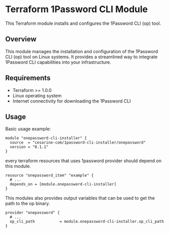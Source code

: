 # Terraform 1Password CLI Module

This Terraform module installs and configures the 1Password CLI (op) tool.

## Overview

This module manages the installation and configuration of the 1Password CLI (op) tool on Linux systems. It provides a streamlined way to integrate 1Password CLI capabilities into your infrastructure.

## Requirements

- Terraform >= 1.0.0
- Linux operating system
- Internet connectivity for downloading the 1Password CLI

## Usage

Basic usage example:

```hcl
module "onepassword-cli-installer" {
  source  = "cesarine-com/1password-cli-installer/onepassword"
  version = "0.1.1"
}
```

every terraform resources that uses 1password provider should depend on this module.

```hcl
resource "onepassword_item" "example" {
  # ...
  depends_on = [module.onepassword-cli-installer]
}
```

This modules also provides output variables that can be used to get the path to the op binary.

```hcl
provider "onepassword" {
  # ...
  op_cli_path           = module.onepassword-cli-installer.op_cli_path
}
```
